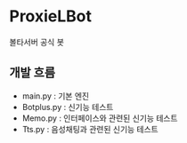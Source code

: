 # ProxieLBot

볼타서버 공식 봇

## 개발 흐름
* main.py : 기본 엔진
* Botplus.py : 신기능 테스트
* Memo.py : 인터페이스와 관련된 신기능 테스트
* Tts.py : 음성채팅과 관련된 신기능 테스트